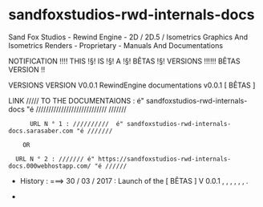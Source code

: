 # sandfoxstudios-rwd-internals-docs
Sand Fox Studios - Rewind Engine - 2D / 2D.5 / Isometrics Graphics And Isometrics Renders - Proprietary - Manuals And Documentations


NOTIFICATION !!!! THIS !§! IS !§! A !§! BÊTAS !§! VERSIONS !!!!!! BÊTAS VERSION !! 

VERSIONS VERSION V0.0.1 RewindEngine documentations v0.0.1 [  BÊTAS ]



LINK ///// TO THE DOCUMENTAIONS :  é" sandfoxstudios-rwd-internals-docs "é //////////////////////////// ///////
	
	      URL N ° 1 : //////////  é" sandfoxstudios-rwd-internals-docs.sarasaber.com "é /////// 

		OR 

	  URL N ° 2 : /////// é" https://sandfoxstudios-rwd-internals-docs.000webhostapp.com/ "é //////


 - History :
								 ===> 30 / 03 / 2017 : Launch of the [ BÊTAS ]        V 0.0.1 , , , , , , .  

 - 
